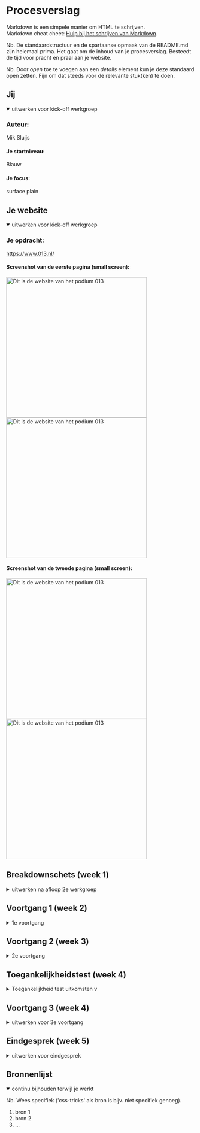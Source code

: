 # Procesverslag
Markdown is een simpele manier om HTML te schrijven.  
Markdown cheat cheet: [Hulp bij het schrijven van Markdown](https://github.com/adam-p/markdown-here/wiki/Markdown-Cheatsheet).

Nb. De standaardstructuur en de spartaanse opmaak van de README.md zijn helemaal prima. Het gaat om de inhoud van je procesverslag. Besteedt de tijd voor pracht en praal aan je website.

Nb. Door *open* toe te voegen aan een *details* element kun je deze standaard open zetten. Fijn om dat steeds voor de relevante stuk(ken) te doen.





## Jij

<details open>
<summary>uitwerken voor kick-off werkgroep</summary>

### Auteur:
Mik Sluijs

#### Je startniveau:
Blauw

#### Je focus:
surface plain
 
</details>





## Je website

<details open>
<summary>uitwerken voor kick-off werkgroep</summary>

### Je opdracht:
https://www.013.nl/

#### Screenshot van de eerste pagina (small screen): 
 
<img src="images/home.png" width="375px" alt="Dit is de website van het podium 013">
<img src="images/home2.png" width="375px" alt="Dit is de website van het podium 013">

#### Screenshot van de tweede pagina (small screen):

<img src="images/detail.png" width="375px" alt="Dit is de website van het podium 013">
<img src="images/detail2.png" width="375px" alt="Dit is de website van het podium 013">
 
</details>





## Breakdownschets (week 1)

<details>
<summary>uitwerken na afloop 2e werkgroep</summary>

### de hele pagina: 
<img src="images/bd-1.png" width="375px" alt="breakdown van de eerste pagina">
<img src="images/bd-2.png" width="375px" alt="breakdown van de tweede pagina">

</details>





## Voortgang 1 (week 2)

<details>
<summary>1e voortgang</summary>

### Stand van zaken
Ik vond het beginnen eraan heel lastig omdat ik eigenlijk niet zo goed wist waar te beginnen, door de breakdown schetsen werd het wel wat makkelijker maar de html was helemaal weg gezakt dus dat was even lastig. Nu ben ik bezig met de css van pagina een en dat gaat ook niet makkelijk, het lukt vaak wel maar met hulp. Ik heb er een details en summary in gedaan maar ik weet niet hoe ik dit ga maken tot een hamburger menu... Daar wil ik aan beginnen zodra de rest er goed genoeg uit ziet. Ik hoop er dit weekend meer tijd aan te besteden zodat ik er sneller in wordt.


### Agenda voor meeting
samen met je groepje opstellen

| Mik            | Luna               | Reinier      | Lars      |
| ---            |              | ---          | ---              |
| Ik moet vooral tempo maken dat er meer staat | Ik moet proberen minder divs te gebruiken | Button hover verbeteren    | Hoe uberhaupt te beginnen    |
| Hoe maak ik van een details een hamburger menu?| Het menu laten mee scrollen |  |  |
| Hoe krijg je de tekst over een afbeelding? | ...                | ...          | ...              |
  

### Verslag van meeting


- Ik ben geholpen met de positie van tekst op een afbeelding
- Iedereen heeft een vraag kunnen stellen waardoor we even verder konden

</details>





## Voortgang 2 (week 3)

<details>
<summary>2e voortgang</summary>

### Stand van zaken
Ik ben nog helemaal niet zeker van wat ik tot nu toe heb. Al helemaal als ik zie wat de mensen uit mijn groepje al hebben, ookal zaten die al op een hoger niveau, maak ik me best wel zorgen over mijn eigen site. Wel heb ik al heel veel fijne hulp gekregen van wat andere klasgenoten. Ik moet en wil nog heel veel aan mijn site doen maar bij een aantal dingen weet ik niet zo goed hoe. Ik hoop dit in de feedback sessies/ lessen te kunnen vragen.


### Agenda voor meeting
samen met je groepje opstellen

| Mik     | Luna         | Reinier   | Lars        |
| ---            | ---                | ---          | ---              |
| Moet alles van de huiswerk opdrachten in de site?  | responsive deel ging niet lekker | vooral verder werken   | niet aanwezig   |
| een vak schuin trekken met css? Moet dat dan met een div?| |  | |
| ...            | ...                | ...          | ...              |


### Verslag van meeting

-Zorg dat je alles wat voor jou relevant is van het huiswerk, verwerkt in je site. De vraag was al opgelost door Reinier maar toen was het toch niet gelukt dus heb ik het de volgende les toch nog aan de docent gevraagd
</details>





## Toegankelijkheidstest (week 4)

<details>
<summary> Toegankelijkheid test uitkomsten v</summary>

### Bevindingen
Lijst met mijn bevindingen die in de test naar voren kwamen:

#### De zoekbalk en het hamburger menu eigenlijk vrij klein
Bij het testen met de ballon opgooien kwamen we er achter dat het zoek tekentje en het icoontje van 
het hamburger menu vrij klein zijn en je als je snel wordt afgeleid heel erg gefocust moet zijn om op
zo'n kleine button te kunnen klikken.

Door deze bevinding heb ik in mijn eigen site deze twee elementen wat groter gemaakt zodat het minder moeite kost om er op de klikken.


#### De form input en de line heigt en font size is te klein
Bij het testen met de bril die maar 1 klein puntje heeft waar je doorheen kijkt kwamen we erachter dat de placeholder en de select input een wat kleine tekst heeft. Ook is de line heigt en de font size van het grote stuk tekst op de detail pagina te klein is en het met deze beperking moeilijk leesbaar wordt.

Ik heb door deze bevindingen het lettertype van het form vergroot met 2px en de line heigt en font size in mijn site verhoogt. Wat ook een optie zou zijn is de optie geven aan de gebruiker om het lettertype te vergroten als het voor hen nodig is.


#### tekst in het logo is te klein
Met het testen met de bril die een blur heeft was het duidelijk dat de tekst in het logo van 013 veel te klein is. Dit valt namelijk compleet weg met deze bril.

Als ik het logo zou kunnen aanpassen zou ik kijken of deze tekst dus kan vergroten en zo nodig op een andere plek zetten.

#### Screen reader
- Headings
->Bij de headings klopt bijna alles wel. Bij de H2 zorgen dat niet alles in caps is zodat het door de screen reader normaal wordt voorgelezen.
- Links
->Er zijn in de links een aantal afkortingen die ik door de screenreader als volledige woorden zou willen laten uitspreken als ik de tijd had. 
Ook denk ik dat het beter is als bij de articles alleen de "datum, artiest" worden genoemd door de screen reader omdat dit alleen de meest belangrijke informatie is die je nodig hebt om te weten of je verder zou willen kijken.
Ook waren in mijn menu nog niet alle opties een echt linkje waardoor deze ook niet werden voorgelezen door de screen reader, dit heb ik aangepast door alles een linkje naar de home pagina te geven zodat de screenreader deze ziet en voorleest, in de echte site zou deze link natuurlijk naar de betrefende pagina gaan. 
 

</details>





## Voortgang 3 (week 4)

<details>
<summary>uitwerken voor 3e voortgang</summary>

### Stand van zaken
hier dit ging goed & dit was lastig (neem ook screenshots op van delen van je website en code)


### Agenda voor meeting
samen met je groepje opstellen

| Mik            | Luna         | Reinier   | Lars       |
| ---            | ---                | ---          | ---              |
| door de focus komt nu bij het hamburgermenu een border, verpest de 'animatie' een beetje...  | geen vragen gewoon doorwerken   |   | svg animatie laten stoppen   |
|  |  | | |
|             |               |        |             |


### Verslag van meeting


- Dit was de laatste feedback sessie en we hebben allemaal de vragen kunnen stellen die we wilde stellen. Mijn vraag is ook opgelost maar nu zie je ook de :focus niet meer bij het de hamburger menu button, ik denk dat ik dit wel zo laat omdat je in het menu wel alle focus states ziet.

</details>





## Eindgesprek (week 5)

<details>
<summary>uitwerken voor eindgesprek</summary>

### Stand van zaken
hier dit ging goed & dit was lastig (neem ook screenshots op van delen van je website en code)

### Screenshot(s)

hier screenshot(s) van je eindresultaat

</details>





## Bronnenlijst

<details open>
<summary>continu bijhouden terwijl je werkt</summary>

Nb. Wees specifiek ('css-tricks' als bron is bijv. niet specifiek genoeg).

1. bron 1
2. bron 2
3. ...

</details>
